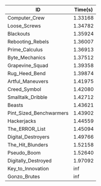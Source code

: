 |ID|Time(s)|
|-|-|
|Computer_Crew|1.33168|
|Loose_Screws|1.34782|
|Blackouts|1.35924|
|Rebooting_Rebels|1.36007|
|Prime_Calculus|1.36913|
|Byte_Mechanics|1.37512|
|Grapevine_Squad|1.39358|
|Rug_Heed_Bend|1.39874|
|Artful_Maneuvers|1.41975|
|Creed_Symbol|1.42080|
|Smalltalk_Dribble|1.42712|
|Beasts|1.43621|
|Pint_Sized_Benchwarmers|1.43902|
|Hackerjacks|1.44559|
|The_ERROR_List|1.45094|
|Digital_Destroyers|1.49766|
|The_Hit_Blunders|1.52158|
|Pseudo_Boom|1.52640|
|Digitally_Destroyed|1.97092|
|Key_to_Innovation|inf|
|Gonzo_Brutes|inf|
